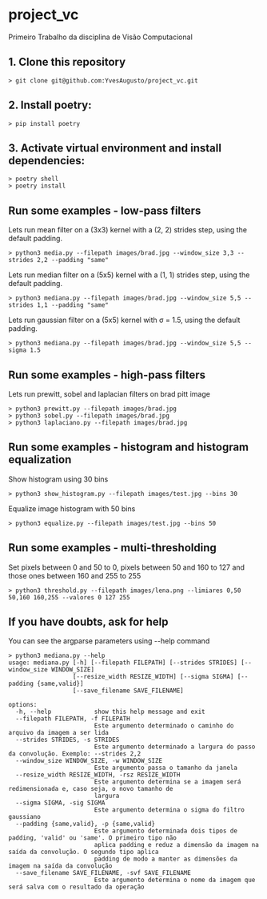 # project_vc
Primeiro Trabalho da disciplina de Visão Computacional

## 1. Clone this repository
``` shell
> git clone git@github.com:YvesAugusto/project_vc.git
```
## 2. Install poetry: 
``` shell
> pip install poetry
```
## 3. Activate virtual environment and install dependencies:
``` shell
> poetry shell
> poetry install
```
## Run some examples - low-pass filters
Lets run mean filter on a (3x3) kernel with a (2, 2) strides step, using the default padding. 
``` shell
> python3 media.py --filepath images/brad.jpg --window_size 3,3 --strides 2,2 --padding "same"
```
Lets run median filter on a (5x5) kernel with a (1, 1) strides step, using the default padding. 
``` shell
> python3 mediana.py --filepath images/brad.jpg --window_size 5,5 --strides 1,1 --padding "same"
```
Lets run gaussian filter on a (5x5) kernel with σ = 1.5, using the default padding. 
``` shell
> python3 mediana.py --filepath images/brad.jpg --window_size 5,5 --sigma 1.5
```
## Run some examples - high-pass filters
Lets run prewitt, sobel and laplacian filters on brad pitt image
``` shell
> python3 prewitt.py --filepath images/brad.jpg
> python3 sobel.py --filepath images/brad.jpg
> python3 laplaciano.py --filepath images/brad.jpg
```
## Run some examples - histogram and histogram equalization
Show histogram using 30 bins
``` shell
> python3 show_histogram.py --filepath images/test.jpg --bins 30
```
Equalize image histogram with 50 bins
``` shell
> python3 equalize.py --filepath images/test.jpg --bins 50
```
## Run some examples - multi-thresholding
Set pixels between 0 and 50 to 0, pixels between 50 and 160 to 127 and those ones between 160 and 255 to 255
``` shell
> python3 threshold.py --filepath images/lena.png --limiares 0,50 50,160 160,255 --valores 0 127 255
```
## If you have doubts, ask for help
You can see the argparse parameters using --help command
``` shell
> python3 mediana.py --help
usage: mediana.py [-h] [--filepath FILEPATH] [--strides STRIDES] [--window_size WINDOW_SIZE]
                  [--resize_width RESIZE_WIDTH] [--sigma SIGMA] [--padding {same,valid}]
                  [--save_filename SAVE_FILENAME]

options:
  -h, --help            show this help message and exit
  --filepath FILEPATH, -f FILEPATH
                        Este argumento determinado o caminho do arquivo da imagem a ser lida
  --strides STRIDES, -s STRIDES
                        Este argumento determinado a largura do passo da convolução. Exemplo: --strides 2,2
  --window_size WINDOW_SIZE, -w WINDOW_SIZE
                        Este argumento passa o tamanho da janela
  --resize_width RESIZE_WIDTH, -rsz RESIZE_WIDTH
                        Este argumento determina se a imagem será redimensionada e, caso seja, o novo tamanho de
                        largura
  --sigma SIGMA, -sig SIGMA
                        Este argumento determina o sigma do filtro gaussiano
  --padding {same,valid}, -p {same,valid}
                        Este argumento determinada dois tipos de padding, 'valid' ou 'same'. O primeiro tipo não
                        aplica padding e reduz a dimensão da imagem na saída da convolução. O segundo tipo aplica
                        padding de modo a manter as dimensões da imagem na saída da convolução
  --save_filename SAVE_FILENAME, -svf SAVE_FILENAME
                        Este argumento determina o nome da imagem que será salva com o resultado da operação
```

